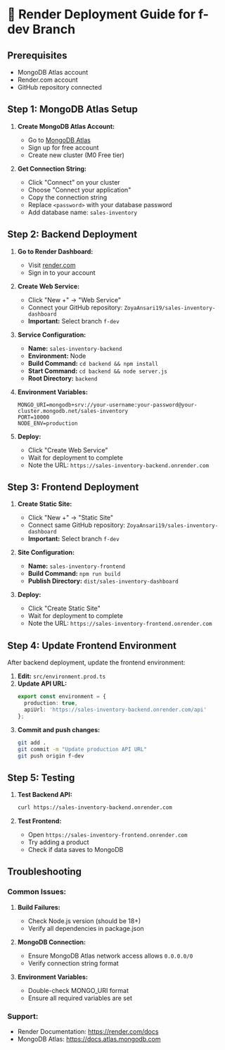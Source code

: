 # 🚀 Render Deployment Guide for f-dev Branch

## Prerequisites
- MongoDB Atlas account
- Render.com account
- GitHub repository connected

## Step 1: MongoDB Atlas Setup

1. **Create MongoDB Atlas Account:**
   - Go to [MongoDB Atlas](https://www.mongodb.com/atlas)
   - Sign up for free account
   - Create new cluster (M0 Free tier)

2. **Get Connection String:**
   - Click "Connect" on your cluster
   - Choose "Connect your application"
   - Copy the connection string
   - Replace `<password>` with your database password
   - Add database name: `sales-inventory`

## Step 2: Backend Deployment

1. **Go to Render Dashboard:**
   - Visit [render.com](https://render.com)
   - Sign in to your account

2. **Create Web Service:**
   - Click "New +" → "Web Service"
   - Connect your GitHub repository: `ZoyaAnsari19/sales-inventory-dashboard`
   - **Important:** Select branch `f-dev`

3. **Service Configuration:**
   - **Name:** `sales-inventory-backend`
   - **Environment:** Node
   - **Build Command:** `cd backend && npm install`
   - **Start Command:** `cd backend && node server.js`
   - **Root Directory:** `backend`

4. **Environment Variables:**
   ```
   MONGO_URI=mongodb+srv://your-username:your-password@your-cluster.mongodb.net/sales-inventory
   PORT=10000
   NODE_ENV=production
   ```

5. **Deploy:**
   - Click "Create Web Service"
   - Wait for deployment to complete
   - Note the URL: `https://sales-inventory-backend.onrender.com`

## Step 3: Frontend Deployment

1. **Create Static Site:**
   - Click "New +" → "Static Site"
   - Connect same GitHub repository: `ZoyaAnsari19/sales-inventory-dashboard`
   - **Important:** Select branch `f-dev`

2. **Site Configuration:**
   - **Name:** `sales-inventory-frontend`
   - **Build Command:** `npm run build`
   - **Publish Directory:** `dist/sales-inventory-dashboard`

3. **Deploy:**
   - Click "Create Static Site"
   - Wait for deployment to complete
   - Note the URL: `https://sales-inventory-frontend.onrender.com`

## Step 4: Update Frontend Environment

After backend deployment, update the frontend environment:

1. **Edit:** `src/environment.prod.ts`
2. **Update API URL:**
   ```typescript
   export const environment = {
     production: true,
     apiUrl: 'https://sales-inventory-backend.onrender.com/api'
   };
   ```
3. **Commit and push changes:**
   ```bash
   git add .
   git commit -m "Update production API URL"
   git push origin f-dev
   ```

## Step 5: Testing

1. **Test Backend API:**
   ```bash
   curl https://sales-inventory-backend.onrender.com
   ```

2. **Test Frontend:**
   - Open `https://sales-inventory-frontend.onrender.com`
   - Try adding a product
   - Check if data saves to MongoDB

## Troubleshooting

### Common Issues:

1. **Build Failures:**
   - Check Node.js version (should be 18+)
   - Verify all dependencies in package.json

2. **MongoDB Connection:**
   - Ensure MongoDB Atlas network access allows `0.0.0.0/0`
   - Verify connection string format

3. **Environment Variables:**
   - Double-check MONGO_URI format
   - Ensure all required variables are set

### Support:
- Render Documentation: https://render.com/docs
- MongoDB Atlas: https://docs.atlas.mongodb.com

